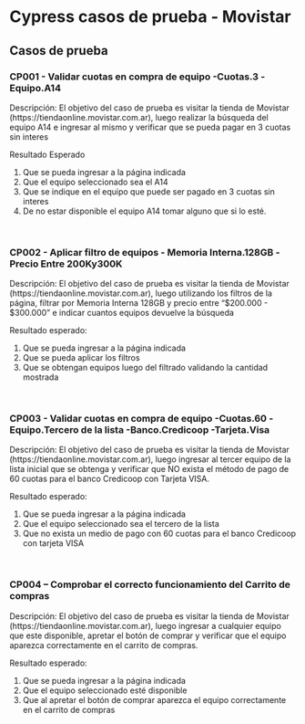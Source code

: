 <h1>Cypress casos de prueba - Movistar</h1>

<h2>Casos de prueba</h2>

<h3>CP001 - Validar cuotas en compra de equipo -Cuotas.3 -Equipo.A14</h3>
<p>Descripción: El objetivo del caso de prueba es visitar la tienda de Movistar (https://tiendaonline.movistar.com.ar), 
    luego realizar la búsqueda del equipo A14 e ingresar al mismo y verificar que se pueda pagar en 3 cuotas sin interes
</p>
<p>Resultado Esperado</p>
<ol>
  <li>Que se pueda ingresar a la página indicada</li>
  <li>Que el equipo seleccionado sea el A14</li>
  <li>Que se indique en el equipo que puede ser pagado en 3 cuotas sin interes</li>
  <li>De no estar disponible el equipo A14 tomar alguno que si lo esté.</li>
</ol>

<br/>

<h3>CP002 - Aplicar filtro de equipos - Memoria Interna.128GB -Precio Entre 200Ky300K</h3>
<p>
  Descripción: El objetivo del caso de prueba es visitar la tienda de Movistar (https://tiendaonline.movistar.com.ar), luego utilizando los filtros de la página, filtrar por Memoria Interna 128GB y precio entre “$200.000 - $300.000” e indicar cuantos equipos devuelve la búsqueda  
</p>
<p>Resultado esperado:</p>
<ol>
  <li>Que se pueda ingresar a la página indicada</li>
  <li>Que se pueda aplicar los filtros</li>
  <li>Que se obtengan equipos luego del filtrado validando la cantidad mostrada</li>
</ol>

<br/>

<h3>CP003 - Validar cuotas en compra de equipo -Cuotas.60 -Equipo.Tercero de la lista -Banco.Credicoop -Tarjeta.Visa </h3>
<p>
    Descripción: El objetivo del caso de prueba es visitar la tienda de Movistar (https://tiendaonline.movistar.com.ar), luego ingresar al tercer equipo de la lista inicial que se obtenga y verificar que NO exista el método de pago de 60 cuotas para el banco Credicoop con Tarjeta VISA. 
</p>
<p>Resultado esperado:</p>
<ol>
  <li>Que se pueda ingresar a la página indicada</li>
  <li>Que el equipo seleccionado sea el tercero de la lista</li>
  <li>Que no exista un medio de pago con 60 cuotas para el banco Credicoop con tarjeta VISA</li>
</ol>

<br/>

<h3>CP004 – Comprobar el correcto funcionamiento del Carrito de compras</h3>
<p>
    Descripción: El objetivo del caso de prueba es visitar la tienda de Movistar (https://tiendaonline.movistar.com.ar), luego ingresar a cualquier equipo que este disponible, apretar el botón de comprar y verificar que el equipo aparezca correctamente en el carrito de compras.
</p>
<p>Resultado esperado:</p>
<ol>
  <li>Que se pueda ingresar a la página indicada</li>
  <li>Que el equipo seleccionado esté disponible</li>
  <li>Que al apretar el botón de comprar aparezca el equipo correctamente en el carrito de compras</li>
</ol>
